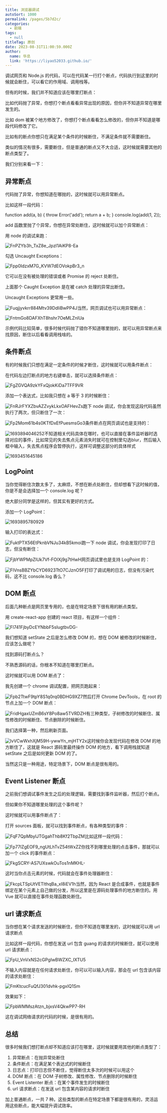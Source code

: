 ```yaml
---
title: 浏览器调试
autoSort: 1000
permalink: /pages/5b7d2c/
categories:
  - 前端
tags:
  - null
titleTag: 原创
date: 2023-08-31T11:00:59.000Z
author:
  name: 华总
  link: 'https://liyao52033.github.io/'
---
```




调试网页和 Node.js 的代码，可以在代码某一行打个断点，代码执行到这里的时候就会断住，可以看它的作用域、调用栈等。



但有的时候，我们并不知道应该在哪里打断点：

比如代码抛了异常，你想打个断点看看异常出现的原因，但你并不知道异常在哪里发生的。

比如 dom 被某个地方修改了，你想打个断点看看怎么修改的，但你并不知道是哪段代码修改了它。

比如有的断点你想只在满足某个条件的时候断住，不满足条件就不需要断住。

类似的情况有很多，需要断住，但是普通的断点又不大合适，这时候就需要其他的断点类型了。



<!-- more -->



我们分别来看一下：

## 异常断点

代码抛了异常，你想知道在哪抛的，这时候就可以用异常断点。

比如这样一段代码：

function add(a, b) {    throw Error('add');    return a + b;     } console.log(add(1, 2));

add 函数里抛了个异常，你想在异常处断住，这时候就可以加个异常断点：

用 node 的调试来跑：

![FnPZYb3h_TxZ8e_JpzI1AiKP8-Ea](https://jsd.cdn.zzko.cn/gh/liyao52033/picx-images-hosting@master/前端/FnPZYb3h_TxZ8e_JpzI1AiKP8-Ea.13bqcub5xz5s.webp)

勾选 Uncaught Exceptions：

![Fpp0IdzxM7G_KVW7dEOVokpBr3_n](https://jsd.cdn.zzko.cn/gh/liyao52033/picx-images-hosting@master/前端/Fpp0IdzxM7G_KVW7dEOVokpBr3_n.2ix977w3a9i0.webp)

它可以在没有被处理的错误或者 Promise 的 reject 处断住。

上面那个 Caught Exception 是在被 catch 处理的异常出断住。

Uncaught Exceptions 更常用一些。

![Fuqjjyvkrr884Mtv39DdliBwPP4J](https://jsd.cdn.zzko.cn/gh/liyao52033/picx-images-hosting@master/前端/Fuqjjyvkrr884Mtv39DdliBwPP4J.3hqpa8jyoou0.gif)当然，网页调试也可以用异常断点：

![FntmGo8DAFXhT8hshr7OeMLZnlUa](https://jsd.cdn.zzko.cn/gh/liyao52033/picx-images-hosting@master/前端/FntmGo8DAFXhT8hshr7OeMLZnlUa.3ytevemfup40.gif)

示例代码比较简单，很多时候代码抛了错你不知道哪里抛的，就可以用异常断点来找原因，断住以后看看调用栈啥的。

## 条件断点

有的时候我们只想在满足一定条件的时候才断住，这时候就可以用条件断点：

在代码左边打断点的地方右键单击，就可以选择条件断点：

![FgZGVQA9zkYFxQjokKiDa7TFF9VR](https://jsd.cdn.zzko.cn/gh/liyao52033/picx-images-hosting@master/前端/FgZGVQA9zkYFxQjokKiDa7TFF9VR.vag0kmz2bdc.webp)

添加一个表达式，比如我只想在 a 等于 3 的时候断住：

![FnRJrFYXZbvAZZvykLkxOAFHevZs](https://jsd.cdn.zzko.cn/gh/liyao52033/picx-images-hosting@master/前端/FnRJrFYXZbvAZZvykLkxOAFHevZs.6m52wgb444w0.webp)跑下 node 调试，你会发现这段代码虽然执行了两次，但只断住了一次：

![Fp2Mom61b4s0KTfDxEfPuesmsGo3](https://jsd.cdn.zzko.cn/gh/liyao52033/picx-images-hosting@master/前端/Fp2Mom61b4s0KTfDxEfPuesmsGo3.3nwji3o3bo20.gif)条件断点在网页调试也是支持的：

![1693894046252](https://jsd.cdn.zzko.cn/gh/liyao52033/picx-images-hosting@master/后端/1693894046252.gif)不知道相关代码具体在哪时，也可以直接在事件监听器时选择对应的事件，比如常见的失去焦点元素消失时就可在控制里勾选blur，然后输入框中输入，失去焦点程序会暂停执行，这样可调整这部分的具体样式

![1693451645186](https://jsd.cdn.zzko.cn/gh/liyao52033/picx-images-hosting@master/前端/1693451645186.4mlr5x24zug0.webp)

## LogPoint

当你觉得断住次数太多了，太麻烦，不想在断点处断住，但却想看下这时候的值，你是不是会选择加一个 console.log 呢？

绝大部分同学是这样的，但其实有更好的方式。

添加一个 LogPoint：

![1693895780929](https://jsd.cdn.zzko.cn/gh/liyao52033/picx-images-hosting@master/后端/1693895780929.jpg)

输入打印的表达式：

![FuktPTX56EtPknbVNJu34kB5kmoi](https://jsd.cdn.zzko.cn/gh/liyao52033/picx-images-hosting@master/前端/FuktPTX56EtPknbVNJu34kB5kmoi.21yohn5q1fa8.webp)跑一下 node 调试，你会发现打印了日志，但没有断住：

![FjbYWPMpZlUk7Vf-FOlXj9g7tHwH](https://jsd.cdn.zzko.cn/gh/liyao52033/picx-images-hosting@master/前端/FjbYWPMpZlUk7Vf-FOlXj9g7tHwH.38yms84s4i60.gif)网页调试里也是支持 LogPoint 的：

![FlVnsBBZYbCYD6923TtO7CJznO5F](https://jsd.cdn.zzko.cn/gh/liyao52033/picx-images-hosting@master/前端/FlVnsBBZYbCYD6923TtO7CJznO5F.7fz82ugjs680.gif)打印了调试用的日志，但没有污染代码，这不比 console.log 香么？

## DOM 断点

后面几种断点是网页里专用的，也是在特定场景下很有用的断点类型。

用 create-react-app 创建的 react 项目，有这样一个组件：

![Fl741FjbyDcEYNbbF5sIugtbvDG-](https://jsd.cdn.zzko.cn/gh/liyao52033/picx-images-hosting@master/前端/Fl741FjbyDcEYNbbF5sIugtbvDG-.4zpldx5f9ds0.webp)

我们想知道 setState 之后是怎么修改 DOM 的，想在 DOM 被修改的时候断住，应该怎么做呢？

找到源码打断点么？

不熟悉源码的话，你根本不知道在哪里打断点。

这时候就可以用 DOM 断点了：

我先创建一个 chrome 调试配置，把网页跑起来：

![Fpb2TtwF9tpY8S1q0rq0BDHG9XZ7](https://jsd.cdn.zzko.cn/gh/liyao52033/picx-images-hosting@master/前端/Fpb2TtwF9tpY8S1q0rq0BDHG9XZ7.4yfbdiyhnxc0.webp)然后打开 Chrome DevTools，在 root 的节点上加一个 DOM 断点：

![FridHgaxUZmB6sY8Po8aw5TVRDZH](https://jsd.cdn.zzko.cn/gh/liyao52033/picx-images-hosting@master/前端/FridHgaxUZmB6sY8Po8aw5TVRDZH.1mdqb6gnulxc.webp)有三种类型，子树修改的时候断住、属性修改的时候断住、节点删除的时候断住。

我们选择第一种，然后刷新页面。

![lvVCwWxhXjM59H-ywwYn_mjHTY2x](https://jsd.cdn.zzko.cn/gh/liyao52033/picx-images-hosting@master/前端/lvVCwWxhXjM59H-ywwYn_mjHTY2x.2496ya0gunds.gif)这时候你会发现代码在修改 DOM 的地方断住了，这就是 React 源码里最终操作 DOM 的地方，看下调用栈就知道 setState 之后是如何更新 DOM 的了。

当然这只是一种用途，特定场景下，DOM 断点是很有用的。

## Event Listener 断点

之前我们想调试事件发生之后的处理逻辑，需要找到事件监听器，然后打个断点。

但如果你不知道哪里处理的这个事件呢？

这时候就可以用事件断点了：

打开 sources 面板，就可以找到事件断点，有各种类型的事件：

![FqF7QpMbylJTGgahThb8Kf2TbpZM](https://jsd.cdn.zzko.cn/gh/liyao52033/picx-images-hosting@master/前端/FqF7QpMbylJTGgahThb8Kf2TbpZM.17y8g92eok1s.webp)比如这样一段代码：

![Fp77lZgEOF9_ngUtLhTvZ54tWxZZ](https://jsd.cdn.zzko.cn/gh/liyao52033/picx-images-hosting@master/前端/Fp77lZgEOF9_ngUtLhTvZ54tWxZZ.ib4ulmny92w.webp)你找不到哪里处理的点击事件，那就可以加一个 click 的事件断点：

![FkgSCRY-AS7UXswkOuTos1nMKHL-](https://jsd.cdn.zzko.cn/gh/liyao52033/picx-images-hosting@master/前端/FkgSCRY-AS7UXswkOuTos1nMKHL-.5scew77fk840.webp)

这时当你点击元素的时候，代码就会在事件处理器断住：

![FkcpLTSpUtVETlthqBa_xI8iEV1h](https://jsd.cdn.zzko.cn/gh/liyao52033/picx-images-hosting@master/前端/FkcpLTSpUtVETlthqBa_xI8iEV1h.2ccjqccpow2s.gif)当然，因为 React 是合成事件，也就是事件绑定在某个元素上自己做的分发，所以这里是在源码处理事件的地方断住的。用 Vue 就可以直接在事件处理函数处断住。

## url 请求断点

当你想在某个请求发送的时候断住，但你不知道在哪里发的，这时候就可以用 url 请求断点

比如这样一段代码，你想在发送 url 包含 guang 的请求的时候断住，就可以使用 url 请求断点：

![FpU_VnVxNS2cGPgIwBWZXC_IXTU5](https://jsd.cdn.zzko.cn/gh/liyao52033/picx-images-hosting@master/前端/FpU_VnVxNS2cGPgIwBWZXC_IXTU5.28vhygw9z2qs.webp)

不输入内容就是在任何请求处断住，你可以可以输入内容，那会在 url 包含该内容的请求处断住：

![FmKtcucFuQfJ301dvhk-pgxIQ1Sm](https://jsd.cdn.zzko.cn/gh/liyao52033/picx-images-hosting@master/前端/FmKtcucFuQfJ301dvhk-pgxIQ1Sm.4mniyvx1j7g0.webp)

效果如下：

![FpbWMMszAtzn_bjxsV4QkwPP7-RH](https://jsd.cdn.zzko.cn/gh/liyao52033/picx-images-hosting@master/前端/FpbWMMszAtzn_bjxsV4QkwPP7-RH.6fp74fnv3gk0.webp)

这在调试网络请求的代码的时候，是很有用的。



## 总结



很多时候我们想打断点却不知道应该打在哪里，这时候就要用其他的断点类型了：



1. 异常断点：在抛异常处断住
2. 条件断点：在满足某个表达式的时候断住
3. 日志点：打印日志但不断住，觉得断住太多次的时候可以用这个
4. DOM 断点：在 DOM 子树修改、属性修改、节点删除的时候断住
5. Event Listenter 断点：在某个事件发生的时候断住
6. url 请求断点：在发送 url 包含某内容的请求时断住



加上普通断点，一共 7 种。这些类型的断点在特定场景下都是很有用的，灵活运用这些断点，能大幅提升调试效率。





